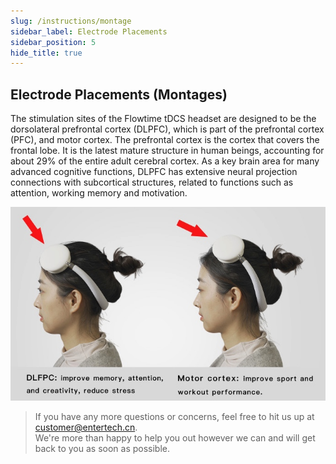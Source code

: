 ```yaml
---
slug: /instructions/montage
sidebar_label: Electrode Placements
sidebar_position: 5
hide_title: true
---
```

## Electrode Placements (Montages)
The stimulation sites of the Flowtime tDCS headset are designed to be the dorsolateral prefrontal cortex (DLPFC), which is part of the prefrontal cortex (PFC), and motor cortex. The prefrontal cortex is the cortex that covers the frontal lobe. It is the latest mature structure in human beings, accounting for about 29% of the entire adult cerebral cortex. As a key brain area for many advanced cognitive functions, DLPFC has extensive neural projection connections with subcortical structures, related to functions such as attention, working memory and motivation.

![](media/16588088447109.jpg)

> If you have any more questions or concerns, feel free to hit us up at customer@entertech.cn.  
> We're more than happy to help you out however we can and will get back to you as soon as possible.